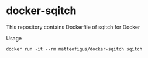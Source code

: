 # docker-sqitch

This repository contains Dockerfile of sqitch for Docker

Usage

    docker run -it --rm matteofigus/docker-sqitch sqitch